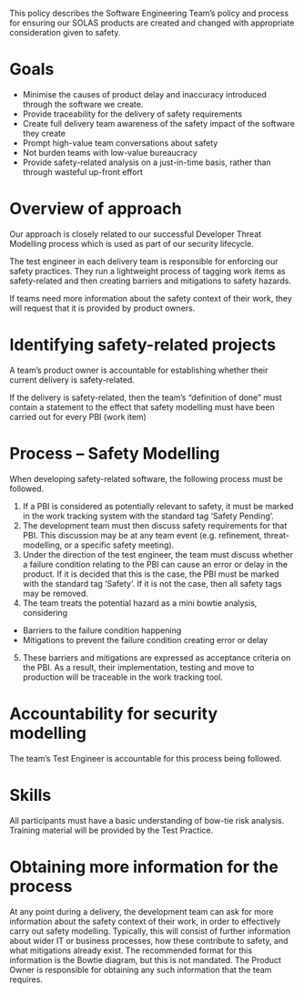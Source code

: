 This policy describes the Software Engineering Team’s policy and process for ensuring our SOLAS products are created and changed with appropriate consideration given to safety.

# Goals
-	Minimise the causes of product delay and inaccuracy introduced through the software we create.
-	Provide traceability for the delivery of safety requirements
-	Create full delivery team awareness of the safety impact of the software they create
-	Prompt high-value team conversations about safety
-	Not burden teams with low-value bureaucracy
-	Provide safety-related analysis on a just-in-time basis, rather than through wasteful up-front effort

# Overview of approach
Our approach is closely related to our successful Developer Threat Modelling process which is used as part of our security lifecycle.

The test engineer in each delivery team is responsible for enforcing our safety practices.  They run a lightweight process of tagging work items as safety-related and then creating barriers and mitigations to safety hazards.

If teams need more information about the safety context of their work, they will request that it is provided by product owners.  

# Identifying safety-related projects

A team’s product owner is accountable for establishing whether their current delivery is safety-related.

If the delivery is safety-related, then the team’s “definition of done” must contain a statement to the effect that safety modelling must have been carried out for every PBI (work item)

# Process – Safety Modelling
When developing safety-related software, the following process must be followed.
1. If a PBI is considered as potentially relevant to safety, it must be marked in the work tracking system with the standard tag ‘Safety Pending’.
2. The development team must then discuss safety requirements for that PBI.  This discussion may be at any team event (e.g. refinement, threat-modelling, or a specific safety meeting).
3. Under the direction of the test engineer, the team must discuss whether a failure condition relating to the PBI can cause an error or delay in the product.  If it is decided that this is the case, the PBI must be marked with the standard tag ‘Safety’.  If it is not the case, then all safety tags may be removed.
4. The team treats the potential hazard as a mini bowtie analysis, considering 
- Barriers to the failure condition happening
-	Mitigations to prevent the failure condition creating error or delay
5. These barriers and mitigations are expressed as acceptance criteria on the PBI.  As a result, their implementation, testing  and move to production will be traceable in the work tracking tool.


# Accountability for security modelling
The team’s Test Engineer is accountable for this process being followed.

# Skills
All participants must have a basic understanding of bow-tie risk analysis.  Training material will be provided by the Test Practice.

# Obtaining more information for the process
At any point during a delivery, the development team can ask for more information about the safety context of their work, in order to effectively carry out safety modelling. Typically, this will consist of further information about wider IT or business processes, how these contribute to safety, and what mitigations already exist.  The recommended format for this information is the Bowtie diagram, but this is not mandated. The Product Owner is responsible for obtaining any such information that the team requires.
